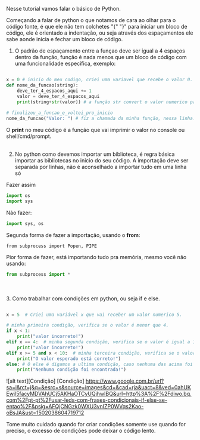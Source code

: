 

Nesse tutorial vamos falar o básico de Python.

Começando a falar de python o que notamos de cara ao olhar para o código fonte, é que ele não tem colchetes "{" "}" para iniciar um bloco de código, ele é orientado a indentação, ou seja através dos espaçamentos ele sabe aonde inicia e fechar um bloco de código.

1. O padrão de espaçamento entre a funçao deve ser igual a 4 espaços dentro da função, função é nada menos que um bloco de código com uma funcionalidade específica, exemplo:
```python

x = 0 # inicio do meu codigo, criei uma variavel que recebe o valor 0.
def nome_da_funcao(string):
    deve_ter_4_espacos_aqui += 1
    valor = deve_ter_4_espacos_aqui
    print(string+str(valor)) # a função str convert o valor numerico para string/texto.
    
# finalizou_a_funcao_e_voltei_pro_inicio
nome_da_funcao("Valor: ") # fiz a chamada da minha função, nessa linha.
```
O **print** no meu código é a função que vai imprimir o valor no console ou shell/cmd/prompt.
<br><br>

2. No python como devemos importar um biblioteca, é regra básica importar as bibliotecas no inicio do seu código. A importação deve ser separada por linhas, não é aconselhado a importar tudo em uma linha só

Fazer assim
```python
import os
import sys
```

Não fazer:  
```python
import sys, os
```

Segunda forma de fazer a importação, usando o **from**: 
```python:
from subprocess import Popen, PIPE
```
Pior forma de fazer, está importando tudo pra memória, mesmo você não usando:  
```python
from subprocess import *
```
<br><br>
3. Como trabalhar com condições em python, ou seja if e else.

```python

x = 5  # Criei uma variável x que vai receber um valor numerico 5.

# minha primeira condição, verifica se o valor é menor que 4.
if x < 1:
    print("valor incorreto!")
elif x == 4:  # minha segunda condição, verifica se o valor é igual a 1.
    print("valor incorreto!")
elif x >= 5 and x < 10:  # minha terceira condição, verifica se o valor é maior e igual a 5 e menor que 10.
    print("O valor esperado está correto!")
else: # O else é digamos a ultima condição, caso nenhuma das acima foi realizada.
    print("Nenhuma condição foi encontrada!")
```   
![alt text][Condição]
[Condição] https://www.google.com.br/url?sa=i&rct=j&q=&esrc=s&source=images&cd=&cad=rja&uact=8&ved=0ahUKEwjl5facyMDVAhUCj5AKHaOTCyUQjhwIBQ&url=http%3A%2F%2Fdiwo.bq.com%2Fpt-pt%2Fusar-leds-com-frases-condicionais-if-else-se-entao%2F&psig=AFQjCNGzk0WXU3vnIZP0WVqs2Kao-oBsJA&ust=1502038604719712

Tome muito cuidado quando for criar condições somente use quando for preciso, o excesso de condições pode deixar o código lento.
